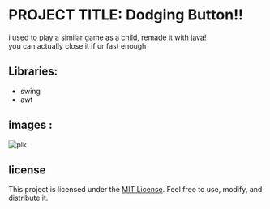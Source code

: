 # **PROJECT TITLE: Dodging Button!!**

i used to play a similar game as a child, remade it with java!  
you can actually close it if ur fast enough

## **Libraries:**
- swing  
- awt       

## **images :**
![pik](https://github.com/RajAgamSinghKalra/DodgingButton/assets/170209261/160cc291-a251-464a-a796-da54e5da3211)

## license
This project is licensed under the [MIT License](https://opensource.org/licenses/MIT). Feel free to use, modify, and distribute it.

